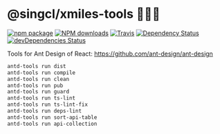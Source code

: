 # @singcl/xmiles-tools 🔧🔧🔧

[![npm package](https://img.shields.io/npm/v/@singcl/xmiles-tools.svg?style=flat-square)](https://www.npmjs.org/package/@singcl/xmiles-tools)
[![NPM downloads](http://img.shields.io/npm/dm/@singcl/xmiles-tools.svg?style=flat-square)](http://npmjs.com/@singcl/xmiles-tools)
[![Travis](https://img.shields.io/travis/ant-design/antd-tools/master.svg?style=flat-square)](https://travis-ci.org/ant-design/antd-tools)
[![Dependency Status](https://david-dm.org/ant-design/antd-tools.svg?style=flat-square)](https://david-dm.org/ant-design/antd-tools)
[![devDependencies Status](https://david-dm.org/ant-design/antd-tools/dev-status.svg)](https://david-dm.org/ant-design/antd-tools?type=dev)

Tools for Ant Design of React: https://github.com/ant-design/ant-design

```bash
antd-tools run dist
antd-tools run compile
antd-tools run clean
antd-tools run pub
antd-tools run guard
antd-tools run ts-lint
antd-tools run ts-lint-fix
antd-tools run deps-lint
antd-tools run sort-api-table
antd-tools run api-collection
```
